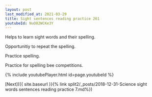 ```yaml
---
layout: post
last_modified_at: 2021-03-29
title: Sight sentences reading practice 261
youtubeId: NuO82WCKe3Y
---
```

 
 
Helps to learn sight words and their spelling.

Opportunitiy to repeat the spelling. 

Practice spelling. 
 
Practice for spelling bee competitions. 
 
{% include youtubePlayer.html id=page.youtubeId %}
 
 

[Next]({{ site.baseurl }}{% link  split2/_posts/2018-12-31-Science sight words sentences reading practice 7.md%})
 
